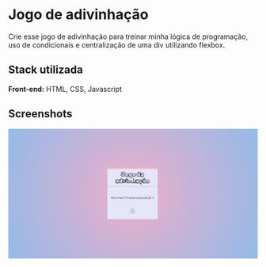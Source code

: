 
# Jogo de adivinhação 

Crie esse jogo de adivinhação para treinar minha lógica de programação, uso de condicionais e centralização de uma div utilizando flexbox.


## Stack utilizada

**Front-end:** HTML, CSS, Javascript




## Screenshots

![home portfolio](https://github.com/MoisesssDev/algoritmo_adivinhacao/blob/main/screenshot/jogo_advinhacao.png?raw=true)




